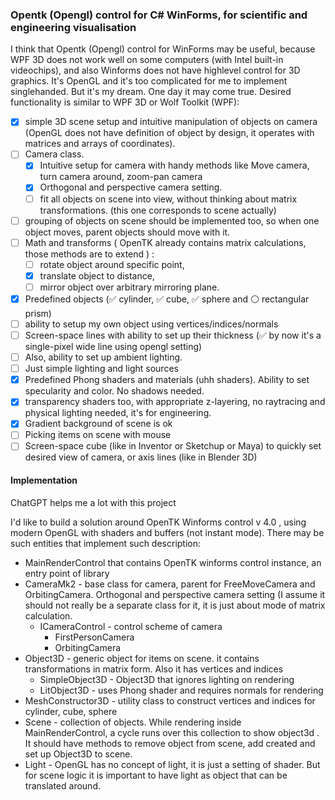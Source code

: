 ### Opentk (Opengl) control for C# WinForms, for scientific and engineering visualisation

I think that Opentk (Opengl) control for WinForms may be useful, because WPF 3D does not work well on some computers (with Intel built-in videochips), and also Winforms does not have highlevel control for 3D graphics. It's OpenGL and it's too complicated for me to implement singlehanded. But it's my dream. One day it may come true. Desired functionality is similar to WPF 3D or Wolf Toolkit (WPF): 

- [x] simple 3D scene setup and intuitive manipulation of objects on camera (OpenGL does not have definition of object by design, it operates with matrices and arrays of coordinates). 
- [ ] Camera class.  
    - [x] Intuitive setup for camera with handy methods like Move camera, turn camera around, zoom-pan camera
	- [x] Orthogonal and perspective camera setting. 
	- [ ] fit all objects on scene into view, without thinking about matrix transformations. (this one corresponds to scene actually)
- [ ] grouping of objects on scene should be implemented too, so when one object moves, parent objects should move with it.
- [ ] Math and transforms ( OpenTK already contains matrix calculations, those methods are to extend ) : 
    - [ ] rotate object around specific point, 
    - [x] translate object to distance, 
    - [ ] mirror object over arbitrary mirroring plane. 
- [x] Predefined objects (:white_check_mark: cylinder, :white_check_mark: cube, :white_check_mark: sphere and :white_circle: rectangular prism) 
- [ ] ability to setup my own object using vertices/indices/normals 
- [ ] Screen-space lines with ability to set up their thickness (:white_check_mark: by now it's a single-pixel wide line using opengl setting)
- [ ] Also, ability to set up ambient lighting. 
- [ ] Just simple lighting and light sources
- [x] Predefined Phong shaders and materials (uhh shaders). Ability to set specularity and color. No shadows needed.
- [x] transparency shaders too, with appropriate z-layering, no raytracing and physical lighting needed, it's for engineering.   
- [x] Gradient background of scene is ok 
- [ ] Picking items on scene with mouse 
- [ ] Screen-space cube (like in Inventor or Sketchup or Maya) to quickly set desired view of camera, or axis lines (like in Blender 3D)

#### Implementation

ChatGPT helps me a lot with this project

I'd like to build a solution around OpenTK Winforms control v 4.0 , using modern OpenGL with shaders and buffers (not instant mode). There may be such entities that implement such description:
- MainRenderControl that contains OpenTK winforms control instance, an entry point of library
- CameraMk2 - base class for camera, parent for FreeMoveCamera and OrbitingCamera. Orthogonal and perspective camera setting (I assume it should not really be a separate class for it, it is just about mode of matrix calculation.
    - ICameraControl - control scheme of camera
      - FirstPersonCamera
      - OrbitingCamera
- Object3D - generic object for items on scene. it contains transformations in matrix form. Also it has vertices and indices
    - SimpleObject3D - Object3D that ignores lighting on rendering
    - LitObject3D - uses Phong shader and requires normals for rendering
- MeshConstructor3D - utility class to construct vertices and indices for cylinder, cube, sphere
- Scene - collection of objects. While rendering inside MainRenderControl, a cycle runs over this collection to show object3d . It should have methods to remove object from scene, add created and set up Object3D to scene.
- Light - OpenGL has no concept of light, it is just a setting of shader. But for scene logic it is important to have light as object that can be translated around. 